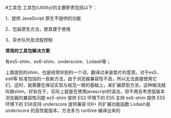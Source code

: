 #工具包
工具包(Utililty)的主要职责包括以下：

1、提供 JavaScript 原生不提供的功能

2、包装原生方法，使其便于使用

3、异步队列及流程控制



**常用的工具包解决方案**

有es5-shim、es6-shim、underscore、Lodash等；

上面提到的shim，也是经常听到的一个词，翻译过来是垫片的意思。对于es5、es6等
标准包括的一些新方法，由于浏览器兼容性不高，所以无法直接使用它们。这时，就需要在保证实现与规范一致的基础上，来扩展原型方法，这种做法就叫做shim。好处在于，实际上就是在使用javascript的语法，但不用去考虑低版本浏览器的兼容性问题
es5-shim 提供 ES3 环境下的 ES5 支持
es6-shim 提供 ES5 环境下的 ES6支持
underscore 提供兼容 IE6+ 的扩展功能函数
Lodash是underscore 的高性能版本，方法多为 runtime 编译出来的
